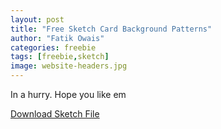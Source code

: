 ```yaml
---
layout: post
title: "Free Sketch Card Background Patterns"
author: "Fatik Owais"
categories: freebie
tags: [freebie,sketch]
image: website-headers.jpg
---
```


In a hurry. Hope you like em

[Download Sketch File](https://fatikowais.com/assets/freebies/patterns-fatik-owais.sketch)